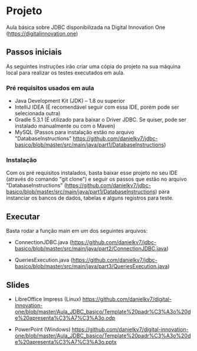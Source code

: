 # Projeto
Aula básica sobre JDBC disponibilizada na Digital Innovation One (https://digitalinnovation.one)

## Passos iniciais
As seguintes instruções irão criar uma cópia do projeto na sua máquina local para realizar os testes executados em aula.

### Pré requisitos usados em aula
- Java Development Kit (JDK) – 1.8 ou superior
- IntelliJ IDEA (É recomendável seguir com essa IDE, porém pode ser selecionada outra)
- Gradle 5.3.1 (É utilizado para baixar o Driver JDBC. Se quiser, pode ser instalado manualmente ou com o Maven)
- MySQL (Passos para instalação estão no arquivo "DatabaseInstructions" https://github.com/danielkv7/jdbc-basico/blob/master/src/main/java/part1/DatabaseInstructions)

### Instalação
Com os pré requisitos instalados, basta baixar esse projeto no seu IDE (através do comando "git clone") e seguir os passos que estão no arquivo "DatabaseInstructions" (https://github.com/danielkv7/jdbc-basico/blob/master/src/main/java/part1/DatabaseInstructions) para instanciar os bancos de dados, tabelas e alguns registros para teste.

## Executar
Basta rodar a função main em um dos seguintes arquivos:
- ConnectionJDBC.java (https://github.com/danielkv7/jdbc-basico/blob/master/src/main/java/part2/ConnectionJDBC.java)

- QueriesExecution.java (https://github.com/danielkv7/jdbc-basico/blob/master/src/main/java/part3/QueriesExecution.java)

## Slides
- LibreOffice Impress (Linux)
https://github.com/danielkv7/digital-innovation-one/blob/master/Aula_JDBC_basico/Template%20padr%C3%A3o%20de%20apresenta%C3%A7%C3%A3o.odp

- PowerPoint (Windows)
https://github.com/danielkv7/digital-innovation-one/blob/master/Aula_JDBC_basico/Template%20padr%C3%A3o%20de%20apresenta%C3%A7%C3%A3o.pptx
